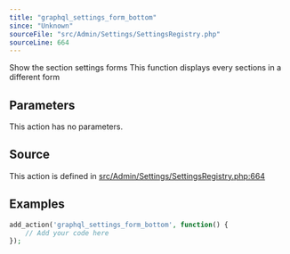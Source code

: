 ```yaml
---
title: "graphql_settings_form_bottom"
since: "Unknown"
sourceFile: "src/Admin/Settings/SettingsRegistry.php"
sourceLine: 664
---
```



Show the section settings forms
This function displays every sections in a different form

## Parameters

This action has no parameters.


## Source

This action is defined in [src/Admin/Settings/SettingsRegistry.php:664](https://github.com/wp-graphql/wp-graphql/blob/develop/src/Admin/Settings/SettingsRegistry.php#L664)


## Examples

```php
add_action('graphql_settings_form_bottom', function() {
    // Add your code here
});
```